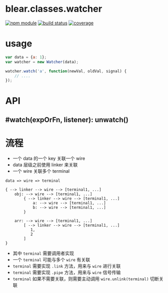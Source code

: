 # blear.classes.watcher

[![npm module][npm-img]][npm-url]
[![build status][travis-img]][travis-url]
[![coverage][coveralls-img]][coveralls-url]

[travis-img]: https://img.shields.io/travis/blearjs/blear.classes.watcher/master.svg?maxAge=2592000&style=flat-square
[travis-url]: https://travis-ci.org/blearjs/blear.classes.watcher

[npm-img]: https://img.shields.io/npm/v/blear.classes.watcher.svg?maxAge=2592000&style=flat-square
[npm-url]: https://www.npmjs.com/package/blear.classes.watcher

[coveralls-img]: https://img.shields.io/coveralls/blearjs/blear.classes.watcher/master.svg?maxAge=2592000&style=flat-square
[coveralls-url]: https://coveralls.io/github/blearjs/blear.classes.watcher?branch=master

# usage
```js
var data = {a: 1};
var watcher = new Watcher(data);

watcher.watch('a', function(newVal, oldVal, signal) {
    // ....
});
```


# API
## #watch(expOrFn, listener): unwatch()


# 流程

- 一个 data 的一个 key 关联一个 wire
- data 层级之前使用 linker 来关联
- 一个 wire 关联多个 terminal


```
data => wire => terminal

{ --> linker --> wire --> [terminal1, ...]
    obj: --> wire --> [terminal1, ...]
        { --> linker --> wire --> [terminal1, ...]
            a: --> wire --> [terminal1, ...]
            b: --> wire --> [terminal1, ...]
        }
        
    arr: --> wire --> [terminal1, ...]
        [ --> linker --> wire --> [terminal1, ...]
           1,
           2
        ]
}
```

- 其中 `terminal` 需要调用者实现
- 一个 `terminal` 可能与多个 `wire` 有关联
- `terminal` 需要实现 `.link` 方法，用来与 `wire` 进行关联
- `terminal` 需要实现 `.pipe` 方法，用来与 `wire` 信号传输
- `terminal` 如果不需要关联，则需要主动调用 `wire.unlink(terminal)` 切断关联

